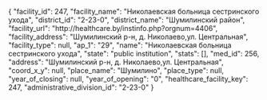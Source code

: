 {
    "facility_id": 247,
    "facility_name": "Николаевская больница сестринского ухода",
    "district_id": "2-23-0",
    "district_name": "Шумилинский район",
    "facility_url": "http:\/\/healthcare.by\/instinfo.php?orgnum=4406",
    "facility_address": "Шумилинский р-н, д. Николаево,ул. Центральная",
    "facility_type": null,
    "ap_1": "29",
    "name": "Николаевская больница сестринского ухода",
    "state": "public institution",
    "stats": [],
    "med_id": 256,
    "address": "Шумилинский р-н, д. Николаево,ул. Центральная",
    "coord_x_y": null,
    "place_name": "Шумилино",
    "place_type": null,
    "year_of_closing": null,
    "year_of_opening": "0",
    "healthcare_facility_key": 247,
    "administrative_division_id": "2-23-0"
}
